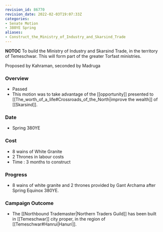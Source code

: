 ```yaml
---
revision_id: 86770
revision_date: 2022-02-03T19:07:33Z
categories:
- Senate Motion
- 380YE Spring
aliases:
- Construct_the_Ministry_of_Industry_and_Skarsind_Trade
---
```



__NOTOC__
To build the Ministry of Industry and Skarsind Trade, in the territory of Temeschwar. This will form part of the greater Torfast ministries.

Proposed by Kahraman, seconded by Madruga 

### Overview
* Passed
* This motion was to take advantage of the [[opportunity]] presented to [[The_worth_of_a_life#Crossroads_of_the_North|improve the wealth]] of [[Skarsind]].

### Date
* Spring 380YE

### Cost
* 8 wains of White Granite
* 2 Thrones in labour costs
* Time : 3 months to construct

### Progress
* 8 wains of white granite and 2 thrones provided by Gant Archama after Spring Equinox 380YE.

### Campaign Outcome
* The [[Northbound Trademaster|Northern Traders Guild]] has been built in [[Temeschwar]] city proper, in the region of [[Temeschwar#Hanrui|Hanuri]].